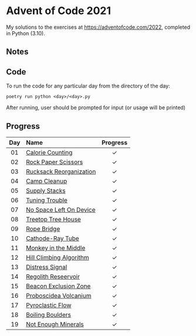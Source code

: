 # Advent of Code 2021

My solutions to the exercises at https://adventofcode.com/2022, completed in Python (3.10).

## Notes

## Code

To run the code for any particular day from the directory of the day:

```
poetry run python <day>/<day>.py
```

After running, user should be prompted for input (or usage will be printed)

## Progress

| Day | Name                                                            | Progress |
| :-: | :-------------------------------------------------------------- | :------: |
| 01  | [Calorie Counting](https://adventofcode.com/2022/day/1)         |    ✓     |
| 02  | [Rock Paper Scissors](https://adventofcode.com/2022/day/2)      |    ✓     |
| 03  | [Rucksack Reorganization](https://adventofcode.com/2022/day/3)  |    ✓     |
| 04  | [Camp Cleanup](https://adventofcode.com/2022/day/4)             |    ✓     |
| 05  | [Supply Stacks](https://adventofcode.com/2022/day/5)            |    ✓     |
| 06  | [Tuning Trouble](https://adventofcode.com/2022/day/6)           |    ✓     |
| 07  | [No Space Left On Device](https://adventofcode.com/2022/day/7)  |    ✓     |
| 08  | [Treetop Tree House](https://adventofcode.com/2022/day/8)       |    ✓     |
| 09  | [Rope Bridge](https://adventofcode.com/2022/day/9)              |    ✓     |
| 10  | [Cathode-Ray Tube](https://adventofcode.com/2022/day/10)        |    ✓     |
| 11  | [Monkey in the Middle](https://adventofcode.com/2022/day/11)    |    ✓     |
| 12  | [Hill Climbing Algorithm](https://adventofcode.com/2022/day/12) |    ✓     |
| 13  | [Distress Signal](https://adventofcode.com/2022/day/13)         |    ✓     |
| 14  | [Regolith Reseervoir](https://adventofcode.com/2022/day/14)     |    ✓     |
| 15  | [Beacon Exclusion Zone](https://adventofcode.com/2022/day/15)   |    ✓     |
| 16  | [Proboscidea Volcanium](https://adventofcode.com/2022/day/16)   |    ✓     |
| 17  | [Pyroclastic Flow](https://adventofcode.com/2022/day/17)        |    ✓     |
| 18  | [Boiling Boulders](https://adventofcode.com/2022/day/18)        |    ✓     |
| 19  | [Not Enough Minerals](https://adventofcode.com/2022/day/19)     |    ✓     |
